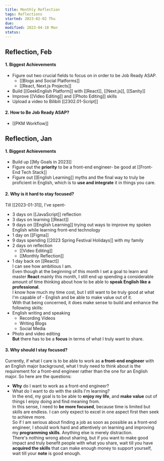 ```yaml
---
title: Monthly Reflection
tags: Reflections  
started: 2023-02-02 Thu
due: 
modified: 2023-04-10 Mon
status: 
---
```

## Reflection, Feb
#### 1. Biggest Achievements
- Figure out two crucial fields to focus on in order to be Job Ready ASAP.
	- [[Blogs and Social Platforms]]
	- [[React, Next.js Projects]] 
- Build [[GeekEnglish Platform]] with [[React]], [[Next.js]], [[Sanity]]
- Improve [[Video Editing]] and [[Photo Editing]] skills
- Upload a video to Bilibili [[2302.01-Script]]
#### 2. How to Be Job Ready ASAP?
- [[PKM Workflow]]
## Reflection, Jan
#### 1. Biggest Achievements
- Build up [[My Goals in 2023]]
- Figure out the **priority** to be a front-end engineer- be good at [[Front-End Tech Stack]]
- Figure out [[English Learning]] myths and the final way to truly be proficient in English, which is to **use and integrate** it in things you care.
#### 2. Why is it hard to stay focused?
Till [[2023-01-31]], I've spent- 
- 3 days on [[JavaScript]] reflection
- 3 days on learning [[React]]
- 9 days on [[English Learning]] trying out ways to improve my spoken English while learning front-end technology 
- 1 day on [[Figma]] 
- 9 days spending [[2023 Spring Festival Holidays]] with my family 
- 2 days on reflection
	- [[Video Editing]]
	- [[Monthly Reflection]] 
- 1 day back on [[React]]  
I can see how ambitious I am.  
Even though at the beginning of this month I set a goal to learn and master **React** mainly this month, I still end up spending a considerable amount of time thinking about how to be able to **speak English like a professional**.  
I know how much my time cost, but I still want to be truly good at what I'm capable of - English and be able to make value out of  it.  
With that being concerned, it does make sense to build and enhance the following skills:
- English writing and speaking
	- Recording Videos  
	- Writing Blogs
	- Social Media
- Photo and video editing  
**But** there has to be a **focus** in terms of what I truly want to share.  
#### 3. Why should I stay focused?
Currently, if what I care is to be able to work as **a front-end engineer** with an English major background, what I truly need to think about is the requirement for a front-end engineer rather than the one for an English major. So here are the questions:
- **Why** do I want to work as a front-end engineer? 
- What do I want to do with the skills I'm learning?  
In the end, my goal is to be able to **enjoy my life**, and **make value** out of things I enjoy doing and find meaning from.  
In this sense, I need to **be more focused**, because time is limited but skills are endless. I can only expect to excel in one aspect first then seek to achieve more.  
So if I am serious about finding a job as soon as possible as a front-end engineer, I should work hard and attentively on learning and improving my **programming skills**. Anything else is merely distraction.  
There's nothing wrong about sharing, but if you want to make good impact and truly benefit people with what you share, wait till you have **acquired the skills** that can make enough money to support yourself, wait till your **note** is good enough.